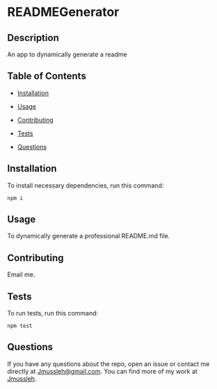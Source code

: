 # READMEGenerator
  

  ## Description
  An app to dynamically generate a readme
  
  ## Table of Contents 
  * [Installation](#installation)
  
  * [Usage](#usage)
  
  * [Contributing](#contributing)
  
  * [Tests](#tests)
  
  * [Questions](#questions)
  
  ## Installation
  To install necessary dependencies, run this command:
  ```
  npm i
  ```
  
  ## Usage
  To dynamically generate a professional README.md file.
  
    
  ## Contributing
  Email me.
  
  ## Tests
  To run tests, run this command:
  ```
  npm test
  ```
  
  ## Questions
  If you have any questions about the repo, open an issue or contact me directly at Jmussleh@gmail.com. You can find more of my work at [Jmussleh](https://github.com/Jmussleh/).
